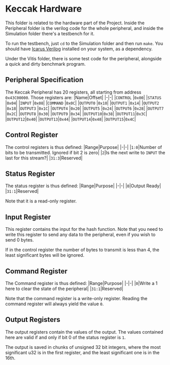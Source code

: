# Keccak Hardware

This folder is related to the hardware part of the Project. Inside the Peripheral folder is the verilog code for the whole peripheral, and inside the Simulation folder there's a testbench for it.

To run the testbench, just `cd` to the Simulation folder and then run `make`. You should have [Icarus Verilog](https://github.com/steveicarus/iverilog) installed on your system, as a dependency.

Under the Vitis folder, there is some test code for the peripheral, alongside a quick and dirty benchmark program.

## Peripheral Specification

The Keccak Peripheral has 20 registers, all starting from address `0x43C00000`. Those registers are:
|Name|Offset|
|-|-|
|`CONTROL` |`0x00`|
|`STATUS`  |`0x04`|
|`INPUT`   |`0x08`|
|`COMMAND` |`0x0C`|
|`OUTPUT0` |`0x10`|
|`OUTPUT1` |`0x14`|
|`OUTPUT2` |`0x18`|
|`OUTPUT3` |`0x1C`|
|`OUTPUT4` |`0x20`|
|`OUTPUT5` |`0x24`|
|`OUTPUT6` |`0x28`|
|`OUTPUT7` |`0x2C`|
|`OUTPUT8` |`0x30`|
|`OUTPUT9` |`0x34`|
|`OUTPUT10`|`0x38`|
|`OUTPUT11`|`0x3C`|
|`OUTPUT12`|`0x40`|
|`OUTPUT13`|`0x44`|
|`OUTPUT14`|`0x48`|
|`OUTPUT15`|`0x4C`|

## Control Register

The control registers is thus defined:
|Range|Purpose|
|-|-|
|`1:0`|Number of bits to be transmitted. Ignored if bit 2 is zero|
|`2`|Is the next write to `INPUT` the last for this stream?|
|`31:3`|Reserved|

## Status Register

The status register is thus defined:
|Range|Purpose|
|-|-|
|`0`|Output Ready|
|`31:1`|Reserved|

Note that it is a read-only register.

## Input Register

This register contains the input for the hash function. Note that you need to write this register to send any data to the peripheral, even if you wish to send 0 bytes.

If in the control register the number of bytes to transmit is less than 4, the least significant bytes will be ignored.

## Command Register

The Command register is thus defined:
|Range|Purpose|
|-|-|
|`0`|Write a 1 here to clear the state of the peripheral|
|`31:1`|Reserved|

Note that the command register is a write-only register. Reading the command register will always yield the value `0`.

## Output Registers

The output registers contain the values of the output. The values contained here are valid if and only if bit 0 of the status register is `1`. 

The output is saved in chunks of unsigned 32 bit integers, where the most significant u32 is in the first register, and the least significant one is in the 16th.